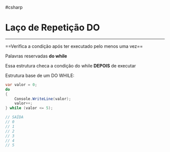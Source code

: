 #csharp
# Laço de Repetição DO
---

==Verifica a condição após ter executado pelo menos uma vez==

Palavras reservadas __do while__

Essa estrutura checa a condição do while __DEPOIS__ de executar

Estrutura base de um DO WHILE:

```csharp
var valor = 0;
do
{
    Console.WriteLine(valor);
    valor++;
} while (valor <= 5);

// SAÍDA
// 0
// 1
// 2
// 3
// 4
// 5
```